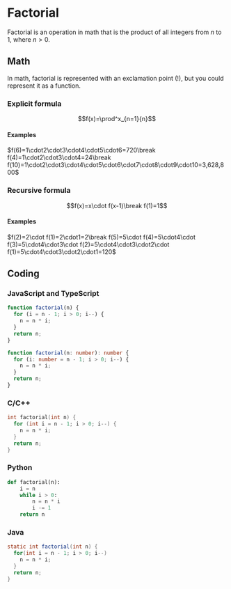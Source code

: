 # Factorial

Factorial is an operation in math that is the product of all integers from $n$ to $1$, where $n>0$.

## Math

In math, factorial is represented with an exclamation point ($!$), but you could represent it as a function.

### Explicit formula

$$f(x)=\prod^x_{n=1}{n}$$

#### Examples

$f(6)=1\cdot2\cdot3\cdot4\cdot5\cdot6=720\break
f(4)=1\cdot2\cdot3\cdot4=24\break
f(10)=1\cdot2\cdot3\cdot4\cdot5\cdot6\cdot7\cdot8\cdot9\cdot10=3,628,800$

### Recursive formula

$$f(x)=x\cdot f(x-1)\break
f(1)=1$$

#### Examples

$f(2)=2\cdot f(1)=2\cdot1=2\break
f(5)=5\cdot f(4)=5\cdot4\cdot f(3)=5\cdot4\cdot3\cdot f(2)=5\cdot4\cdot3\cdot2\cdot f(1)=5\cdot4\cdot3\cdot2\cdot1=120$

## Coding

### JavaScript and TypeScript
```javascript
function factorial(n) {
  for (i = n - 1; i > 0; i--) {
    n = n * i;
  }
  return n;
}
```

```typescript
function factorial(n: number): number {
  for (i: number = n - 1; i > 0; i--) {
    n = n * i;
  }
  return n;
}
```

### C/C++
```cpp
int factorial(int n) {
  for (int i = n - 1; i > 0; i--) {
    n = n * i;
  }
  return n;
}
```

### Python
```python
def factorial(n):
    i = n
    while i > 0:
        n = n * i
        i -= 1
    return n
```

### Java
```java
static int factorial(int n) {
  for(int i = n - 1; i > 0; i--)
    n = n * i;
  }
  return n;
}
```
